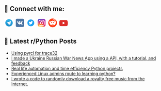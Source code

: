## 🔎 Connect with me:
[<img src="https://github.com/bullbesh/bullbesh/blob/main/images/Telegram.png" width="32" height="32" />](https://t.me/bullbesh)
[<img src="https://github.com/bullbesh/bullbesh/blob/main/images/VK.png" width="32" height="32" />](https://vk.com/bullbesh)
[<img src="https://github.com/bullbesh/bullbesh/blob/main/images/Twitter.png" width="32" height="32" />](https://twitter.com/bullbesh1)
[<img src="https://github.com/bullbesh/bullbesh/blob/main/images/Instagram.png" width="32" height="32" />](https://www.instagram.com/bullbesh)
[<img src="https://github.com/bullbesh/bullbesh/blob/main/images/Reddit.png" width="32" height="32" />](https://www.reddit.com/user/bullbesh)
[<img src="https://github.com/bullbesh/bullbesh/blob/main/images/YouTube.png" width="32" height="32" />](https://www.youtube.com/channel/UCtfjRs6uzgq5mfm8S06WTcg)

## 📕 Latest r/Python Posts
<!-- BLOG-POST-LIST:START -->
- [Using pyrcl for trace32](https://www.reddit.com/r/Python/comments/w7euln/using_pyrcl_for_trace32/)
- [I made a Ukraine Russian War News App using a API, with a tutorial, and feedback](https://www.reddit.com/r/Python/comments/w7eogv/i_made_a_ukraine_russian_war_news_app_using_a_api/)
- [Real life automation and time efficiency Python projects](https://www.reddit.com/r/Python/comments/w7ekh2/real_life_automation_and_time_efficiency_python/)
- [Experienced Linux admins route to learning python?](https://www.reddit.com/r/Python/comments/w7dq5j/experienced_linux_admins_route_to_learning_python/)
- [I wrote a code to randomly download a royalty free music from the Internet.](https://www.reddit.com/r/Python/comments/w7abwd/i_wrote_a_code_to_randomly_download_a_royalty/)
<!-- BLOG-POST-LIST:END -->
